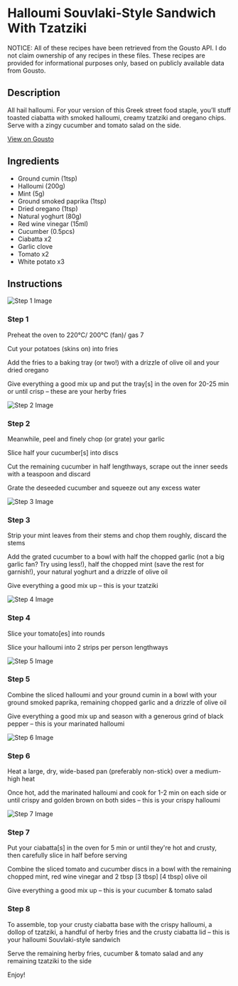 # Halloumi Souvlaki-Style Sandwich With Tzatziki

NOTICE: All of these recipes have been retrieved from the Gousto API. I do not claim ownership of any recipes in these files. These recipes are provided for informational purposes only, based on publicly available data from Gousto.

## Description

All hail halloumi. For your version of this Greek street food staple, you’ll stuff toasted ciabatta with smoked halloumi, creamy tzatziki and oregano chips. Serve with a zingy cucumber and tomato salad on the side.

[View on Gousto](https://www.gousto.co.uk/recipes/cookbook/halloumi-souvlaki-style-sandwich-with-tzatziki)

## Ingredients

- Ground cumin (1tsp)
- Halloumi (200g)
- Mint (5g)
- Ground smoked paprika (1tsp)
- Dried oregano (1tsp)
- Natural yoghurt (80g)
- Red wine vinegar (15ml)
- Cucumber (0.5pcs)
- Ciabatta x2
- Garlic clove
- Tomato x2
- White potato x3

## Instructions

![Step 1 Image](https://production-media.gousto.co.uk/cms/recipe-step-image/Step-1-1679394616525-x200.jpg)

### Step 1

Preheat the oven to 220°C/ 200°C (fan)/ gas 7

Cut your potatoes (skins on) into fries

Add the fries to a baking tray (or two!) with a drizzle of olive oil and your dried oregano

Give everything a good mix up and put the tray[s] in the oven for 20-25 min or until crisp – these are your herby fries

![Step 2 Image](https://production-media.gousto.co.uk/cms/recipe-step-image/Step-2-1679394624890-x200.jpg)

### Step 2

Meanwhile, peel and finely chop (or grate) your garlic

Slice half your cucumber[s] into discs

Cut the remaining cucumber in half lengthways, scrape out the inner seeds with a teaspoon and discard

Grate the deseeded cucumber and squeeze out any excess water

![Step 3 Image](https://production-media.gousto.co.uk/cms/recipe-step-image/Step-3-1679394635634-x200.jpg)

### Step 3

Strip your mint leaves from their stems and chop them roughly, discard the stems

Add the grated cucumber to a bowl with half the chopped garlic (not a big garlic fan? Try using less!), half the chopped mint (save the rest for garnish!), your natural yoghurt and a drizzle of olive oil

Give everything a good mix up – this is your tzatziki

![Step 4 Image](https://production-media.gousto.co.uk/cms/recipe-step-image/Step-4-1679394643670-x200.jpg)

### Step 4

Slice your tomato[es] into rounds

Slice your halloumi into 2 strips per person lengthways

![Step 5 Image](https://production-media.gousto.co.uk/cms/recipe-step-image/Step-5-1679394650218-x200.jpg)

### Step 5

Combine the sliced halloumi and your ground cumin in a bowl with your ground smoked paprika, remaining chopped garlic and a drizzle of olive oil

Give everything a good mix up and season with a generous grind of black pepper – this is your marinated halloumi

![Step 6 Image](https://production-media.gousto.co.uk/cms/recipe-step-image/Step-6-1679394655257-x200.jpg)

### Step 6

Heat a large, dry, wide-based pan (preferably non-stick) over a medium-high heat

Once hot, add the marinated halloumi and cook for 1-2 min on each side or until crispy and golden brown on both sides – this is your crispy halloumi

![Step 7 Image](https://production-media.gousto.co.uk/cms/recipe-step-image/Step-7-1679394675850-x200.jpg)

### Step 7

Put your ciabatta[s] in the oven for 5 min or until they're hot and crusty, then carefully slice in half before serving

Combine the sliced tomato and cucumber discs in a bowl with the remaining chopped mint, red wine vinegar and 2 tbsp<span class="text-purple"> [3 tbsp]</span> <span class="text-danger">[4 tbsp]</span> olive oil

Give everything a good mix up – this is your cucumber & tomato salad

### Step 8

To assemble, top your crusty ciabatta base with the crispy halloumi, a dollop of tzatziki, a handful of herby fries and the crusty ciabatta lid – this is your halloumi Souvlaki-style sandwich

Serve the remaining herby fries, cucumber & tomato salad and any remaining tzatziki to the side

Enjoy!

